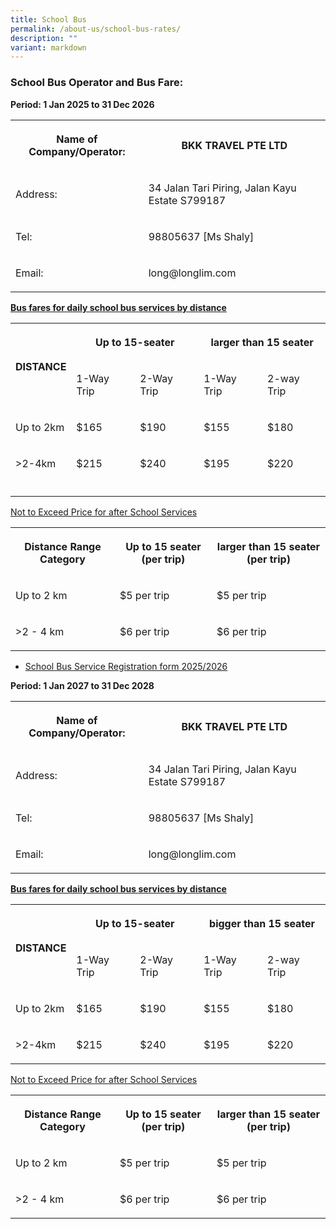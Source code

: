 ```yaml
---
title: School Bus
permalink: /about-us/school-bus-rates/
description: ""
variant: markdown
---
```

<h3><strong>School Bus Operator and Bus Fare:</strong></h3>
<p><strong>Period: 1 Jan 2025 to 31 Dec 2026</strong>
</p>
<table style="minWidth: 50px">
<colgroup>
<col>
<col>
</colgroup>
<tbody>
<tr>
<th rowspan="1" colspan="1">
<p>Name of Company/Operator:</p>
</th>
<th rowspan="1" colspan="1">
<p>BKK TRAVEL PTE LTD</p>
</th>
</tr>
<tr>
<td rowspan="1" colspan="1">
<p>Address:</p>
</td>
<td rowspan="1" colspan="1">
<p>34 Jalan Tari Piring, Jalan Kayu Estate S799187</p>
</td>
</tr>
<tr>
<td rowspan="1" colspan="1">
<p>Tel:</p>
</td>
<td rowspan="1" colspan="1">
<p>98805637 [Ms Shaly]</p>
</td>
</tr>
<tr>
<td rowspan="1" colspan="1">
<p>Email:</p>
</td>
<td rowspan="1" colspan="1">
<p><a rel="noopener noreferrer nofollow" target="_blank">long@longlim.com</a>
</p>
</td>
</tr>
</tbody>
</table>
<p><strong><u>Bus fares for daily school bus services by distance</u></strong>
</p>
<table style="minWidth: 125px">
<colgroup>
<col>
<col>
<col>
<col>
<col>
</colgroup>
<tbody>
<tr>
<th rowspan="2" colspan="1">
<p>DISTANCE</p>
</th>
<th rowspan="1" colspan="2">
<p>Up to 15-seater</p>
</th>
<th rowspan="1" colspan="2">
<p>larger than 15 seater</p>
</th>
</tr>
<tr>
<td rowspan="1" colspan="1">
<p>1-Way Trip</p>
</td>
<td rowspan="1" colspan="1">
<p>2-Way Trip</p>
</td>
<td rowspan="1" colspan="1">
<p>1-Way Trip</p>
</td>
<td rowspan="1" colspan="1">
<p>2-way Trip</p>
</td>
</tr>
<tr>
<td rowspan="1" colspan="1">
<p>Up to 2km</p>
</td>
<td rowspan="1" colspan="1">
<p>$165</p>
</td>
<td rowspan="1" colspan="1">
<p>$190</p>
</td>
<td rowspan="1" colspan="1">
<p>$155</p>
</td>
<td rowspan="1" colspan="1">
<p>$180</p>
</td>
</tr>
<tr>
<td rowspan="1" colspan="1">
<p>&gt;2-4km</p>
</td>
<td rowspan="1" colspan="1">
<p>$215</p>
</td>
<td rowspan="1" colspan="1">
<p>$240</p>
</td>
<td rowspan="1" colspan="1">
<p>$195</p>
</td>
<td rowspan="1" colspan="1">
<p>$220</p>
</td>
</tr>
<tr>
<td rowspan="1" colspan="1">
<p></p>
</td>
<td rowspan="1" colspan="1">
<p></p>
</td>
<td rowspan="1" colspan="1">
<p></p>
</td>
<td rowspan="1" colspan="1">
<p></p>
</td>
<td rowspan="1" colspan="1">
<p></p>
</td>
</tr>
</tbody>
</table>
<p><u>Not to Exceed Price for after School Services</u>
</p>
<table style="minWidth: 75px">
<colgroup>
<col>
<col>
<col>
</colgroup>
<tbody>
<tr>
<th rowspan="1" colspan="1">
<p>Distance Range Category</p>
</th>
<th rowspan="1" colspan="1">
<p>Up to 15 seater (per trip)</p>
</th>
<th rowspan="1" colspan="1">
<p>larger than 15 seater (per trip)</p>
</th>
</tr>
<tr>
<td rowspan="1" colspan="1">
<p>Up to 2 km</p>
</td>
<td rowspan="1" colspan="1">
<p>$5 per trip</p>
</td>
<td rowspan="1" colspan="1">
<p>$5 per trip</p>
</td>
</tr>
<tr>
<td rowspan="1" colspan="1">
<p>&gt;2 - 4 km</p>
</td>
<td rowspan="1" colspan="1">
<p>$6 per trip</p>
</td>
<td rowspan="1" colspan="1">
<p>$6 per trip</p>
</td>
</tr>
</tbody>
</table>
<ul>
<li>
<p><a href="/files/SchoolBus/Geylang_Methodist_School_registration_form_2024.pdf" rel="noopener noreferrer nofollow" target="_blank">School Bus Service Registration form 2025/2026</a>
</p>
</li>
</ul>
<p></p>
<p><strong>Period: 1 Jan 2027 to 31 Dec 2028</strong>
</p>
<table style="minWidth: 50px">
<colgroup>
<col>
<col>
</colgroup>
<tbody>
<tr>
<th rowspan="1" colspan="1">
<p>Name of Company/Operator:</p>
</th>
<th rowspan="1" colspan="1">
<p>BKK TRAVEL PTE LTD</p>
</th>
</tr>
<tr>
<td rowspan="1" colspan="1">
<p>Address:</p>
</td>
<td rowspan="1" colspan="1">
<p>34 Jalan Tari Piring, Jalan Kayu Estate S799187</p>
</td>
</tr>
<tr>
<td rowspan="1" colspan="1">
<p>Tel:</p>
</td>
<td rowspan="1" colspan="1">
<p>98805637 [Ms Shaly]</p>
</td>
</tr>
<tr>
<td rowspan="1" colspan="1">
<p>Email:</p>
</td>
<td rowspan="1" colspan="1">
<p><a rel="noopener noreferrer nofollow" target="_blank">long@longlim.com</a>
</p>
</td>
</tr>
</tbody>
</table>
<p><strong><u>Bus fares for daily school bus services by distance</u></strong>
</p>
<table style="minWidth: 125px">
<colgroup>
<col>
<col>
<col>
<col>
<col>
</colgroup>
<tbody>
<tr>
<th rowspan="2" colspan="1">
<p>DISTANCE</p>
</th>
<th rowspan="1" colspan="2">
<p>Up to 15-seater</p>
</th>
<th rowspan="1" colspan="2">
<p>bigger than 15 seater</p>
</th>
</tr>
<tr>
<td rowspan="1" colspan="1">
<p>1-Way Trip</p>
</td>
<td rowspan="1" colspan="1">
<p>2-Way Trip</p>
</td>
<td rowspan="1" colspan="1">
<p>1-Way Trip</p>
</td>
<td rowspan="1" colspan="1">
<p>2-way Trip</p>
</td>
</tr>
<tr>
<td rowspan="1" colspan="1">
<p>Up to 2km</p>
</td>
<td rowspan="1" colspan="1">
<p>$165</p>
</td>
<td rowspan="1" colspan="1">
<p>$190</p>
</td>
<td rowspan="1" colspan="1">
<p>$155</p>
</td>
<td rowspan="1" colspan="1">
<p>$180</p>
</td>
</tr>
<tr>
<td rowspan="1" colspan="1">
<p>&gt;2-4km</p>
</td>
<td rowspan="1" colspan="1">
<p>$215</p>
</td>
<td rowspan="1" colspan="1">
<p>$240</p>
</td>
<td rowspan="1" colspan="1">
<p>$195</p>
</td>
<td rowspan="1" colspan="1">
<p>$220</p>
</td>
</tr>
</tbody>
</table>
<p><u>Not to Exceed Price for after School Services</u>
</p>
<table style="minWidth: 75px">
<colgroup>
<col>
<col>
<col>
</colgroup>
<tbody>
<tr>
<th rowspan="1" colspan="1">
<p>Distance Range Category</p>
</th>
<th rowspan="1" colspan="1">
<p>Up to 15 seater (per trip)</p>
</th>
<th rowspan="1" colspan="1">
<p>larger than 15 seater (per trip)</p>
</th>
</tr>
<tr>
<td rowspan="1" colspan="1">
<p>Up to 2 km</p>
</td>
<td rowspan="1" colspan="1">
<p>$5 per trip</p>
</td>
<td rowspan="1" colspan="1">
<p>$5 per trip</p>
</td>
</tr>
<tr>
<td rowspan="1" colspan="1">
<p>&gt;2 - 4 km</p>
</td>
<td rowspan="1" colspan="1">
<p>$6 per trip</p>
</td>
<td rowspan="1" colspan="1">
<p>$6 per trip</p>
</td>
</tr>
</tbody>
</table>
<p></p>
<p></p>